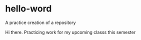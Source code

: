 # hello-word
A practice creation of a repository

Hi there. Practicing work for my upcoming classs this semester
